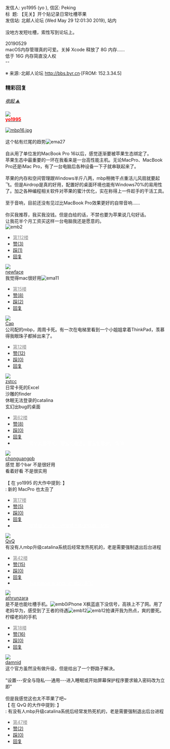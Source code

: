 <div class="a-content-wrap">发信人: yo1995 (yo ), 信区: Peking<br>标&nbsp;&nbsp;题: 【无关】开个贴记录日常吐槽苹果<br>发信站: 北邮人论坛 (Wed May 29 12:01:30 2019), 站内<br><br>没地方发短吐槽，索性写到论坛上。<br><br>20190529<br>macOS内存管理真的可爱。关掉 Xcode 释放了 8G 内存……<br>低于 16G 内存简直没人权<br>--<br><br><font class="f000"></font><font class="f007">※ 来源:·北邮人论坛 <a target="_blank" href="http://bbs.byr.cn">http://bbs.byr.cn</a>·[FROM: 152.3.34.5]</font><font class="f000"><br></font><div id="nice_view" class="corner" style="margin:0;display:block"><div class="a-nice-comment-divline"><h3><span>精彩回复</span></h3><h5><a class="a-func-toggle" style="color:#555;" href="#">收起 ▲</a></h5></div><div class="a-nice-comment"><div class="a-nice-comment-item"><a class="a-nice-comment-face" href="/user/query/yo1995"><img src="https://bbs.byr.cn/uploadFace/Y/yo1995.1280.gif"></a><div class="a-nice-comment-cell"><div class="a-nice-comment-id"><a href="/user/query/yo1995"><strong style="color:red;">yo1995</strong></a></div><div class="a-nice-comment-content"><br><a target="_blank" href="https://bbs.byr.cn/att/Peking/0/264353/844"><img border="0" title="" src="https://bbs.byr.cn/att/Peking/0/264353/844" alt="mbp16.jpg" class="resizeable" style=""></a><br><br>这个帖有烂尾的趋势<img src="/img/ubb/ema/27.gif" alt="ema27" style="display:inline;border-style:none"><br><br>自从用了单位发的MacBook Pro 16以后，感觉逐渐要被苹果生态绑定了。<br>苹果生态中最重要的一环在我看来是一台高性能主机。无论MacPro、MacBook Pro还是iMac Pro，有了一台电脑后各种设备一下子就串联起来了。<br><br>苹果的内存和空间管理跟Windows半斤八两，mbp稍微干点重活儿风扇就要起飞。但是Airdrop是真的好用，配置好的桌面环境也能有Windows70%的易用性了。加之各种编程相关软件对苹果的蜜汁优化，实在称得上一件趁手的干活工具。<br><br>至于音响，目前还没有见过比MacBook Pro效果更好的自带音响……<br><br>你买我推荐，我买我没钱。但是白给的话，不禁也要为苹果说几句好话。<br>让我花半个月工资买这样一台电脑我还是愿意的。<br><img src="/img/ubb/emb/2.gif" alt="emb2" style="display:inline;border-style:none"></div><div><ul class="a-func a-nice-comment-func"><li><a class="a-nice-comment-floor" style="color:#888;" title="点击跳转" href="/article/Peking/263998?s=264353">第112楼</a></li><li><a href="/article/Peking/ajax_voteup/264353.json" class="a-func-like" id="like_list264353"><samp class="ico-pos-zaninactive" id="icon_like_list264353"></samp>赞(3)</a></li><li><a href="/article/Peking/ajax_votedown/264353.json" id="listCai264353" class="a-func-cai"><samp class="ico-pos-caiinactive" id="icon_list_cai264353"></samp>踩(1)</a></li><li><samp class="ico-pos-reply"></samp><a href="/article/Peking/post/264353" class="a-post">回复</a></li></ul></div></div></div><div class="a-nice-comment-item"><a class="a-nice-comment-face" href="/user/query/newface"><img src="https://bbs.byr.cn/img/face_default_m.jpg"></a><div class="a-nice-comment-cell"><div class="a-nice-comment-id"><a href="/user/query/newface">newface</a></div><div class="a-nice-comment-content">我觉得mac很好用<img src="/img/ubb/ema/11.gif" alt="ema11" style="display:inline;border-style:none"></div><div><ul class="a-func a-nice-comment-func"><li><a class="a-nice-comment-floor" style="color:#888;" title="点击跳转" href="/article/Peking/263998?s=264029">第15楼</a></li><li><a href="/article/Peking/ajax_voteup/264029.json" class="a-func-like" id="like_list264029"><samp class="ico-pos-zaninactive" id="icon_like_list264029"></samp>赞(8)</a></li><li><a href="/article/Peking/ajax_votedown/264029.json" id="listCai264029" class="a-func-cai"><samp class="ico-pos-caiinactive" id="icon_list_cai264029"></samp>踩(2)</a></li><li><samp class="ico-pos-reply"></samp><a href="/article/Peking/post/264029" class="a-post">回复</a></li></ul></div></div></div><div class="a-nice-comment-item"><a class="a-nice-comment-face" href="/user/query/Cap"><img src="https://bbs.byr.cn/uploadFace/C/Cap.4012.jpg"></a><div class="a-nice-comment-cell"><div class="a-nice-comment-id"><a href="/user/query/Cap">Cap</a></div><div class="a-nice-comment-content">公司配的mbp，周周卡死。有一次在电梯里看到一个小姐姐拿着ThinkPad，羡慕得我眼珠子都掉出来了。</div><div><ul class="a-func a-nice-comment-func"><li><a class="a-nice-comment-floor" style="color:#888;" title="点击跳转" href="/article/Peking/263998?s=264026">第12楼</a></li><li><a href="/article/Peking/ajax_voteup/264026.json" class="a-func-like" id="like_list264026"><samp class="ico-pos-zaninactive" id="icon_like_list264026"></samp>赞(12)</a></li><li><a href="/article/Peking/ajax_votedown/264026.json" id="listCai264026" class="a-func-cai"><samp class="ico-pos-caiinactive" id="icon_list_cai264026"></samp>踩(0)</a></li><li><samp class="ico-pos-reply"></samp><a href="/article/Peking/post/264026" class="a-post">回复</a></li></ul></div></div></div><div class="a-nice-comment-item"><a class="a-nice-comment-face" href="/user/query/zstcc"><img src="https://bbs.byr.cn/img/face_default_m.jpg"></a><div class="a-nice-comment-cell"><div class="a-nice-comment-id"><a href="/user/query/zstcc">zstcc</a></div><div class="a-nice-comment-content">日常卡死的Excel<br>沙雕的finder<br>休眠无法登录的catalina<br>玄幻出bug的桌面</div><div><ul class="a-func a-nice-comment-func"><li><a class="a-nice-comment-floor" style="color:#888;" title="点击跳转" href="/article/Peking/263998?s=264193">第62楼</a></li><li><a href="/article/Peking/ajax_voteup/264193.json" class="a-func-like" id="like_list264193"><samp class="ico-pos-zaninactive" id="icon_like_list264193"></samp>赞(8)</a></li><li><a href="/article/Peking/ajax_votedown/264193.json" id="listCai264193" class="a-func-cai"><samp class="ico-pos-caiinactive" id="icon_list_cai264193"></samp>踩(0)</a></li><li><samp class="ico-pos-reply"></samp><a href="/article/Peking/post/264193" class="a-post">回复</a></li><li><a href="#" style="color:white;margin:0px 50px;">每个人都在忙，要么忙着活，要么忙着死。 6/10</a></li></ul></div></div></div><div class="a-nice-comment-item"><a class="a-nice-comment-face" href="/user/query/chonguangpb"><img src="https://bbs.byr.cn/uploadFace/C/chonguangpb.5732.jpg"></a><div class="a-nice-comment-cell"><div class="a-nice-comment-id"><a href="/user/query/chonguangpb">chonguangpb</a></div><div class="a-nice-comment-content">感觉 那个bar 不是很好用 <br>看着好看 不是很实用<br><br>【 在 yo1995 的大作中提到: 】<br>: 新的 MacPro 也太丑了</div><div><ul class="a-func a-nice-comment-func"><li><a class="a-nice-comment-floor" style="color:#888;" title="点击跳转" href="/article/Peking/263998?s=264031">第17楼</a></li><li><a href="/article/Peking/ajax_voteup/264031.json" class="a-func-like" id="like_list264031"><samp class="ico-pos-zaninactive" id="icon_like_list264031"></samp>赞(5)</a></li><li><a href="/article/Peking/ajax_votedown/264031.json" id="listCai264031" class="a-func-cai"><samp class="ico-pos-caiinactive" id="icon_list_cai264031"></samp>踩(0)</a></li><li><samp class="ico-pos-reply"></samp><a href="/article/Peking/post/264031" class="a-post">回复</a></li><li><a href="#" style="color:white;margin:0px 50px;">我猜着了开头，但我猜不中这结局。1/10</a></li></ul></div></div></div><div class="a-nice-comment-item"><a class="a-nice-comment-face" href="/user/query/QvQ"><img src="https://bbs.byr.cn/img/face_default_f.jpg"></a><div class="a-nice-comment-cell"><div class="a-nice-comment-id"><a href="/user/query/QvQ">QvQ</a></div><div class="a-nice-comment-content">有没有人mbp升级catalina系统后经常发热死机的，老是需要强制退出后台进程</div><div><ul class="a-func a-nice-comment-func"><li><a class="a-nice-comment-floor" style="color:#888;" title="点击跳转" href="/article/Peking/263998?s=264157">第42楼</a></li><li><a href="/article/Peking/ajax_voteup/264157.json" class="a-func-like" id="like_list264157"><samp class="ico-pos-zaninactive" id="icon_like_list264157"></samp>赞(15)</a></li><li><a href="/article/Peking/ajax_votedown/264157.json" id="listCai264157" class="a-func-cai"><samp class="ico-pos-caiinactive" id="icon_list_cai264157"></samp>踩(0)</a></li><li><samp class="ico-pos-reply"></samp><a href="/article/Peking/post/264157" class="a-post">回复</a></li><li><a href="#" style="color:white;margin:0px 50px;">Tomorrow is another day. 4/10</a></li></ul></div></div></div><div class="a-nice-comment-item"><a class="a-nice-comment-face" href="/user/query/athrunzara"><img src="https://bbs.byr.cn/img/face_default_f.jpg"></a><div class="a-nice-comment-cell"><div class="a-nice-comment-id"><a href="/user/query/athrunzara">athrunzara</a></div><div class="a-nice-comment-content">是不是也能吐槽手机。<img src="/img/ubb/emb/0.gif" alt="emb0" style="display:inline;border-style:none">iPhone X枫蓝底下没信号，高铁上不了网。用了老妈华为，感受到了王者的待遇<img src="/img/ubb/emb/12.gif" alt="emb12" style="display:inline;border-style:none"><img src="/img/ubb/emb/12.gif" alt="emb12" style="display:inline;border-style:none">抢课开我为热点，爽的要死。柠檬老妈的手机</div><div><ul class="a-func a-nice-comment-func"><li><a class="a-nice-comment-floor" style="color:#888;" title="点击跳转" href="/article/Peking/263998?s=264032">第18楼</a></li><li><a href="/article/Peking/ajax_voteup/264032.json" class="a-func-like" id="like_list264032"><samp class="ico-pos-zaninactive" id="icon_like_list264032"></samp>赞(16)</a></li><li><a href="/article/Peking/ajax_votedown/264032.json" id="listCai264032" class="a-func-cai"><samp class="ico-pos-caiinactive" id="icon_list_cai264032"></samp>踩(0)</a></li><li><samp class="ico-pos-reply"></samp><a href="/article/Peking/post/264032" class="a-post">回复</a></li></ul></div></div></div><div class="a-nice-comment-item"><a class="a-nice-comment-face" href="/user/query/damnid"><img src="https://bbs.byr.cn/uploadFace/D/damnid.5666.jpg"></a><div class="a-nice-comment-cell"><div class="a-nice-comment-id"><a href="/user/query/damnid">damnid</a></div><div class="a-nice-comment-content">这个官方虽然没有做升级，但是给出了一个野路子解决。<br><br>“设置---安全与隐私---通用---进入睡眠或开始屏幕保护程序要求输入密码改为立即”<br><br>但是我感觉这也太不苹果了吧~<br>【 在 QvQ 的大作中提到: 】<br>: 有没有人mbp升级catalina系统后经常发热死机的，老是需要强制退出后台进程</div><div><ul class="a-func a-nice-comment-func"><li><a class="a-nice-comment-floor" style="color:#888;" title="点击跳转" href="/article/Peking/263998?s=264162">第47楼</a></li><li><a href="/article/Peking/ajax_voteup/264162.json" class="a-func-like" id="like_list264162"><samp class="ico-pos-zaninactive" id="icon_like_list264162"></samp>赞(2)</a></li><li><a href="/article/Peking/ajax_votedown/264162.json" id="listCai264162" class="a-func-cai"><samp class="ico-pos-caiinactive" id="icon_list_cai264162"></samp>踩(0)</a></li><li><samp class="ico-pos-reply"></samp><a href="/article/Peking/post/264162" class="a-post">回复</a></li></ul></div></div></div></div></div><!--成就解锁：彩蛋2号获得！输入魂斗罗秘籍可解锁彩蛋3号。hint： IE 0=A  1=B--来自bbs.byr.cn----></div>
